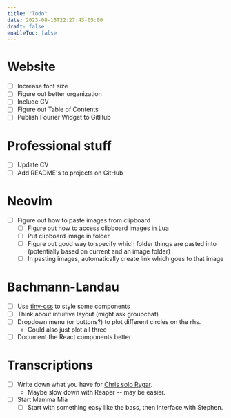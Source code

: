 ```yaml
---
title: "Todo"
date: 2023-08-15T22:27:43-05:00
draft: false
enableToc: false
---
```


# Website

- [ ] Increase font size
- [ ] Figure out better organization
- [ ] Include CV
- [ ] Figure out Table of Contents
- [ ] Publish Fourier Widget to GitHub

# Professional stuff

- [ ] Update CV
- [ ] Add README's to projects on GitHub

# Neovim

- [ ] Figure out how to paste images from clipboard
    - [ ] Figure out how to access clipboard images in Lua
    - [ ] Put clipboard image in folder
    - [ ] Figure out good way to specify which folder things are pasted into (potentially based on current and an image folder)
    - [ ] In pasting images, automatically create link which goes to that image

# Bachmann-Landau

- [ ] Use [tiny-css](https://github.com/tiny-css/tiny-css) to style some components
- [ ] Think about intuitive layout (might ask groupchat)
- [ ] Dropdown menu (or buttons?) to plot different circles on the rhs.
    - Could also just plot all three
- [ ] Document the React components better

# Transcriptions

- [ ] Write down what you have for [Chris solo Rygar](https://youtu.be/WcZKz2sKp38).
    - Maybe slow down with Reaper -- may be easier.
- [ ] Start Mamma Mia
    - [ ] Start with something easy like the bass, then interface with Stephen.
